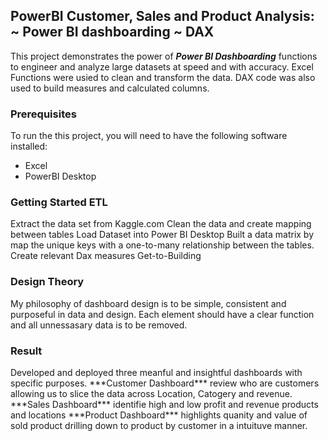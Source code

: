 <h2>PowerBI Customer, Sales and Product Analysis: ~ Power BI dashboarding ~ DAX</h2>

This project demonstrates the power of ***Power BI Dashboarding*** functions to engineer and analyze large datasets at speed and with accuracy. Excel Functions were usied to clean and transform the data. DAX code was also used to build measures and calculated columns.

<h3>Prerequisites</h3>
To run the this project, you will need to have the following software installed:

 - Excel
 - PowerBI Desktop

<h3>Getting Started ETL</h3>
Extract the data set from Kaggle.com
Clean the data and create mapping between tables
Load Dataset into Power BI Desktop
Built a data matrix by map the unique keys with a one-to-many relationship between the tables.
Create relevant Dax measures
Get-to-Building

<h3>Design Theory</h3>
My philosophy of dashboard design is to be simple, consistent and purposeful in data and design.
Each element should have a clear function and all unnessasary data is to be removed.

<h3>Result</h3>
Developed and deployed three meanful and insightful dashboards with specific purposes.
***Customer Dashboard*** review who are customers allowing us to slice the data across Location, Catogery and revenue.
***Sales Dashboard*** identifie high and low profit and revenue  products and locations
***Product Dashboard*** highlights quanity and value of sold product drilling down to product by customer in a intuituve manner.
